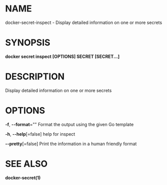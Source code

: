 # NAME

docker-secret-inspect - Display detailed information on one or more secrets

# SYNOPSIS

**docker secret inspect \[OPTIONS\] SECRET \[SECRET...\]**

# DESCRIPTION

Display detailed information on one or more secrets

# OPTIONS

**-f**, **--format**="" Format the output using the given Go template

**-h**, **--help**\[=false\] help for inspect

**--pretty**\[=false\] Print the information in a human friendly format

# SEE ALSO

**docker-secret(1)**
